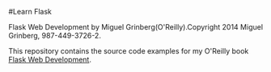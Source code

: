 #Learn Flask

Flask Web Development by Miguel Grinberg(O'Reilly).Copyright 2014 Miguel Grinberg, 987-449-3726-2.

This repository contains the source code examples for my O'Reilly book [Flask Web Development](http://www.flaskbook.com).

